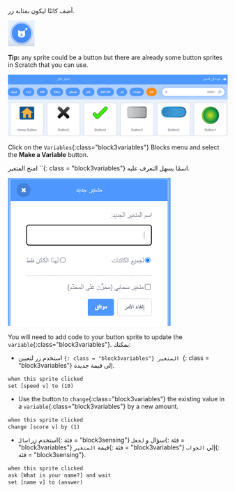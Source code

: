 أضف كائنًا ليكون بمثابة زر.

![](images/add-sprite.png)

**Tip:** any sprite could be a button but there are already some button sprites in Scratch that you can use.

![](images/button-sprites.png)

Click on the `Variables`{:class="block3variables"} Blocks menu and select the **Make a Variable** button.

امنح المتغير ``{: class = "block3variables"} اسمًا يسهل التعرف عليه.

![](images/name-variable.png)

You will need to add code to your button sprite to update the `variable`{:class="block3variables"}. يمكنك:

+ استخدم زر لتعيين ``{: class = "block3variables"} المتغير ``{: class = "block3variables"} إلى قيمة جديدة.

```blocks3
when this sprite clicked
set [speed v] to (10)
```

+ Use the button to `change`{:class="block3variables"} the existing value in a `variable`{:class="block3variables"} by a new amount.

```blocks3
when this sprite clicked
change [score v] by (1)
```

+ استخدم زر`اسال`{: فئة = "block3sensing"} سؤال و `لجعل`{: فئة = "block3variables"} قيمة `المتغير`{: فئة = "block3variables"} إلى `الجواب`{: فئة = "block3sensing"}.

```blocks3
when this sprite clicked
ask [What is your name?] and wait 
set [name v] to (answer)
```
